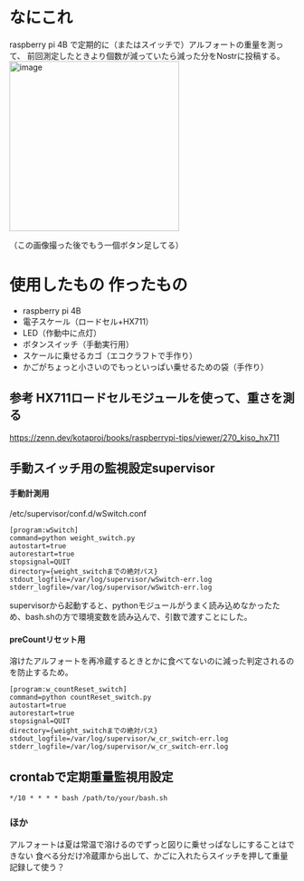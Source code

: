 # なにこれ

raspberry pi 4B で定期的に（またはスイッチで）アルフォートの重量を測って、
前回測定したときより個数が減っていたら減った分をNostrに投稿する。
<img alt="image" src="https://share.yabu.me/84b0c46ab699ac35eb2ca286470b85e081db2087cdef63932236c397417782f5/dd0e8bb0c742f7966c71ed430671f984a93e55bb436ef976e2c9602b7d35cc99.webp" width="300px">

（この画像撮った後でもう一個ボタン足してる）

# 使用したもの 作ったもの
 - raspberry pi 4B
 - 電子スケール（ロードセル+HX711）
 - LED（作動中に点灯）
 - ボタンスイッチ（手動実行用）
 - スケールに乗せるカゴ（エコクラフトで手作り）
 - かごがちょっと小さいのでもっといっぱい乗せるための袋（手作り）

## 参考 HX711ロードセルモジュールを使って、重さを測る
https://zenn.dev/kotaproj/books/raspberrypi-tips/viewer/270_kiso_hx711


## 手動スイッチ用の監視設定supervisor
#### 手動計測用
/etc/supervisor/conf.d/wSwitch.conf
```
[program:wSwitch]
command=python weight_switch.py
autostart=true
autorestart=true
stopsignal=QUIT
directory={weight_switchまでの絶対パス}
stdout_logfile=/var/log/supervisor/wSwitch-err.log
stderr_logfile=/var/log/supervisor/wSwitch-err.log
```

supervisorから起動すると、pythonモジュールがうまく読み込めなかったため、bash.shの方で環境変数を読み込んで、引数で渡すことにした。

#### preCountリセット用
溶けたアルフォートを再冷蔵するときとかに食べてないのに減った判定されるのを防止するため。

```
[program:w_countReset_switch]
command=python countReset_switch.py
autostart=true
autorestart=true
stopsignal=QUIT
directory={weight_switchまでの絶対パス}
stdout_logfile=/var/log/supervisor/w_cr_switch-err.log
stderr_logfile=/var/log/supervisor/w_cr_switch-err.log

```
## crontabで定期重量監視用設定
```
*/10 * * * * bash /path/to/your/bash.sh
```

### ほか
アルフォートは夏は常温で溶けるのでずっと図りに乗せっぱなしにすることはできない
食べる分だけ冷蔵庫から出して、かごに入れたらスイッチを押して重量記録して使う？